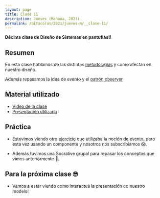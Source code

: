 ```yaml
---
layout: page
title: Clase 11
description: Jueves (Mañana, 2021)
permalink: /bitacoras/2021/jueves-m/__clase-11/
---
```


**Décima clase de Diseño de Sistemas en pantuflas!!**

## Resumen

En esta clase hablamos de las distintas [metodologías](https://docs.google.com/document/d/11PQO8NPSOV4SW0ZwtFsh4RCtWubuEBV6E5qPicqJNKs) y como afectan en nuestro diseño.

Además repasamos la idea de evento y el [patrón observer](https://docs.google.com/document/d/1h8Cce8faTG65RXoElPvAsPS-I8H2MxMbemzMcYCL56I/edit)

## Material utilizado

- [Video de la clase](https://us02web.zoom.us/rec/share/ud5HEKz77j1LebP90FzfZqUcB6v1T6a8gHMd_aAKnkhSpI8aqiZd9WUT8RUeMfXJ?startTime=1593086707000)
- [Presentación utilizada](https://docs.google.com/presentation/d/1tN3Z1QLMyhR9LgmHbU8woxE94nl4ol0noohcWYjyyrs)

## Práctica

- Estuvimos viendo otro [ejercicio](https://docs.google.com/document/d/1YYFk99LmQp1OrRuyhAagUVa4J8lwGkMHd_tbj5gHYk8/edit) que utilizaba la noción de evento, pero esta vez usando un componente y nosotros nos subscribíamos 😱.

- Además tuvimos una Socrative grupal para repasar los conceptos que vimos anteriormente 🎲.

## Para la próxima clase 🤓

- Vamos a estar viendo como interactuá la presentación co nuestro modelo!
